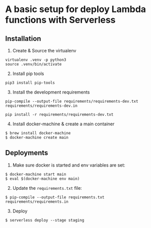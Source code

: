 # A basic setup for deploy Lambda functions with Serverless

## Installation

1. Create & Source the virtualenv

```
virtualenv .venv -p python3
source .venv/bin/activate
```

2.  Install pip tools

```
pip3 install pip-tools
```

3. Install the development requirements

```
pip-compile --output-file requirements/requirements-dev.txt requirements/requirements-dev.in

pip install -r requirements/requirements-dev.txt
```

4. Install docker-machine & create a main container

```
$ brew install docker-machine
$ docker-machine create main
```

## Deployments

1. Make sure docker is started and env variables are set:

```
$ docker-machine start main
$ eval $(docker-machine env main)
```

2. Update the `requirements.txt` file:

```
$ pip-compile --output-file requirements.txt requirements/requirements.in
```

3. Deploy

```
$ serverless deploy --stage staging
```
